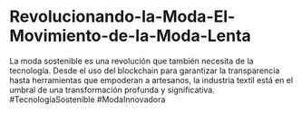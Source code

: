 # Revolucionando-la-Moda-El-Movimiento-de-la-Moda-Lenta
La moda sostenible es una revolución que también necesita de la tecnología. Desde el uso del blockchain para garantizar la transparencia hasta herramientas que empoderan a artesanos, la industria textil está en el umbral de una transformación profunda y significativa. #TecnologíaSostenible #ModaInnovadora
